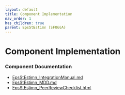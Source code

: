 ```yaml
---
layout: default
title: Component Implementation
nav_order: 1
has_children: true
parent: EpsStEstimn (SF066A)
---
```

# Component Implementation
### Component Documentation

- [EpsStEstimn_IntegrationManual.md](doc/EpsStEstimn_IntegrationManual.md)
- [EpsStEstimn_MDD.md](doc/EpsStEstimn_MDD.md)
- [EpsStEstimn_PeerReviewChecklist.html](doc/EpsStEstimn_PeerReviewChecklist.html)

